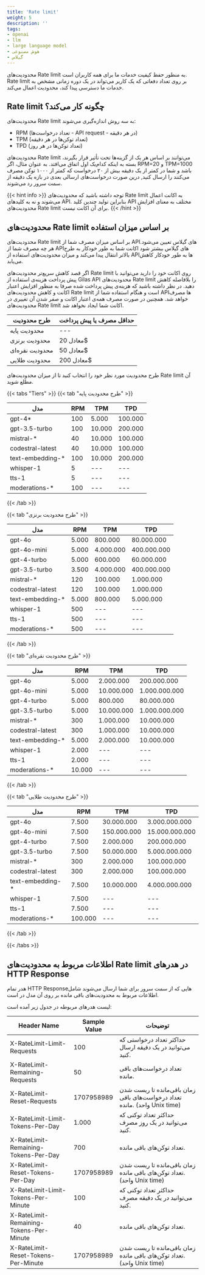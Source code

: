 ```yaml
---
title: 'Rate limit'
weight: 5
description: ''
tags:
- openai
- llm
- large language model
- هوش مصنوعی
- گیلاس
---
```


محدودیت‌های Rate limit به منظور حفظ کیفیت خدمات ما برای همه کاربران است. Rate limit بر روی تعداد دفعاتی که یک کاربر می‌تواند در یک دوره زمانی مشخص به خدمات ما دسترسی پیدا کند، محدودیت اعمال می‌کند.


## Rate limit چگونه کار می‌کند؟

محدودیت‌های Rate limit به سه روش اندازه‌گیری می‌شوند:

- RPM (تعداد درخواست‌ها - API request - در هر دقیقه)
- TPM (تعداد توکن‌ها در هر دقیقه)
- TPD (تعداد توکن‌ها در هر روز)

 محدودیت‌های Rate limit می‌توانند بر اساس هر یک از گزینه‌ها تحت تأثیر قرار بگیرند، بسته به اینکه کدام‌یک اول اتفاق می‌افتد. به عنوان مثال، اگر RPM=20 و TPM=1000 باشد و شما در کمتر از یک دقیقه بیش از ۲۰ درخواست که کمتر از ۱۰۰۰ توکن مصرف می‌کنند را ارسال کنید, درین صورت درخواست‌های ارسالی بعدی در بازه یک دقیقه از سمت سرور رد می‌شوند.

{{< hint info >}}
توجه داشته باشید که محدودیت‌های Rate limit به اکانت اعمال می‌شوند و نه به کلیدهای API. بنابراین تولید چندین کلید API مختلف به معنای افزایش محدودیت‌های Rate limit برای آن اکانت نیست. {{< /hint >}}


## محدودیت‌های Rate limit بر اساس میزان استفاده

محدودیت‌های Rate limit بر اساس میزان مصرف شما از APIهای گیلاس تعیین می‌شود. 
هر چه مصرف شما از APIهای گیلاس بیشتر شود اکانت شما به طور خودکار به طرح‌ بالاتر انتقال پیدا می‌کند و میزان محدودیت‌های استفاده از APIها به طور خودکار کاهش می‌یابد. 

اگر قصد کاهش سریع‌تر محدودیت‌های Rate limit روی اکانت خود را دارید می‌توانید با پیش پرداخت هزینه‌ی استفاده از Gilas API محدودیت‌های Rate limit را بلافاصله کاهش دهید. در نظر داشته باشید که هزینه‌ی پیش پرداخت شده صرفا به منظور افزایش اعتبار اکانت و کاهش محدودیت‌های Rate limit است و هنگام استفاده شما از APIها مصرف خواهد شد. همچنین در صورت مصرف همه‌ی اعتبار اکانت و صفر شدن آن تغییری در محدودیت‌های Rate limit اکانت شما ایجاد نخواهد شد.

| طرح محدودیت| حداقل مصرف یا پیش پرداخت|
---|--|
محدودیت پایه|---|
محدودیت برنزی|معادل 20$|
محدودیت نقره‌ای|معادل 50$|
محدودیت طلایی|معادل 200$|

طرح محدودیت مورد نظر خود را انتخاب کنید تا از میزان محدودیت‌های Rate limit آن مطلع شوید.

{{< tabs "Tiers" >}}
{{< tab "طرح محدودیت پایه" >}}

| مدل | RPM | TPM | TPD |
---|--|--|--|
gpt-4* | 100 | 5.000 | 100.000 |
gpt-3.5-turbo | 100 | 10.000 | 200.000 |
mistral-* | 40 | 10.000 | 100.000 |
codestral-latest | 40 | 10.000 | 100.000 |
text-embedding-* | 100 | 10.000 | 200.000 |
whisper-1 | 5 | --- | --- |
tts-1 | 5 | --- | --- |
moderations-* | 100 | --- | --- |

{{< /tab >}}

{{< tab "طرح محدودیت برنزی" >}}

| مدل | RPM | TPM | TPD |
---|--|--|--|
gpt-4o | 5.000 | 800.000 | 80.000.000 |
gpt-4o-mini | 5.000 | 4.000.000 | 400.000.000 |
gpt-4-turbo | 5.000 | 600.000 | 60.000.000 |
gpt-3.5-turbo | 3.500 | 4.000.000 | 400.000.000 |
mistral-* | 120 | 100.000 | 1.000.000 |
codestral-latest | 120 | 100.000 | 1.000.000 |
text-embedding-* | 5.000 | 800.000 | 5.000.000 |
whisper-1 | 500 | --- | --- |
tts-1 | 500 | --- | --- |
moderations-* | 500 | --- | --- |

{{< /tab >}}

{{< tab "طرح محدودیت نقره‌ای" >}}

| مدل | RPM | TPM | TPD |
---|--|--|--|
gpt-4o | 5.000 | 2.000.000 | 200.000.000 |
gpt-4o-mini | 5.000 | 10.000.000 | 1.000.000.000 |
gpt-4-turbo | 5.000 | 800.000 | 80.000.000 |
gpt-3.5-turbo | 5.000 | 10.000.000 | 1.000.000.000 |
mistral-* | 300 | 1.000.000 | 10.000.000 |
codestral-latest | 300 | 1.000.000 | 10.000.000 |
text-embedding-* | 5.000 | 2.000.000 | 10.000.000 |
whisper-1 | 2.000 | --- | --- |
tts-1 | 2.000 | --- | --- |
moderations-* | 10.000 | --- | --- |

{{< /tab >}}

{{< tab "طرح محدودیت طلایی" >}}

| مدل | RPM | TPM | TPD |
---|--|--|--|
gpt-4o | 7.500 | 30.000.000 | 3.000.000.000 |
gpt-4o-mini | 7.500 | 150.000.000 | 15.000.000.000 |
gpt-4-turbo | 7.500 | 2.000.000 | 200.000.000 |
gpt-3.5-turbo | 7.500 | 50.000.000 | 5.000.000.000 |
mistral-* | 300 | 2.000.000 | 100.000.000 |
codestral-latest | 300 | 2.000.000 | 100.000.000 |
text-embedding-* | 7.500 | 10.000.000 | 4.000.000.000 |
whisper-1 | 7.500 | --- | --- |
tts-1 | 7.500 | --- | --- |
moderations-* | 100.000 | --- | --- |

{{< /tab >}}

{{< /tabs >}}

## اطلاعات مربوط به محدودیت‌های Rate limit در هدرهای HTTP Response

هدر تمام HTTP Responseهایی که از سمت سرور برای شما ارسال می‌شوند شامل اطلاعات مربوط به محدودیت‌های باقی مانده بر روی آن مدل در است.

لیست هدرهای مربوطه در جدول زیر آمده است:

| Header Name | Sample Value | توضیحات |
---|--|--|
X-RateLimit-Limit-Requests | 100 | حداکثر تعداد درخواستی که می‌توانید در یک دقیقه ارسال کنید.
X-RateLimit-Remaining-Requests | 50 | تعداد درخواست‌های باقی مانده.
X-RateLimit-Reset-Requests | 1707958989 | زمان باقی‌مانده تا ریست شدن تعداد درخواست‌های باقی مانده. (واحد Unix time)
X-RateLimit-Limit-Tokens-Per-Day | 1.000 | حداکثر تعداد توکنی که می‌توانید در یک روز مصرف کنید.
X-RateLimit-Remaining-Tokens-Per-Day | 700 | تعداد توکن‌های باقی مانده.
X-RateLimit-Reset-Tokens-Per-Day | 1707958989 | زمان باقی‌مانده تا ریست شدن تعداد توکن‌های باقی مانده. (واحد Unix time)
X-RateLimit-Limit-Tokens-Per-Minute | 100 | حداکثر تعداد توکنی که می‌توانید در یک دقیقه مصرف کنید.
X-RateLimit-Remaining-Tokens-Per-Minute | 40 | تعداد توکن‌های باقی مانده.
X-RateLimit-Reset-Tokens-Per-Minute | 1707958989 | زمان باقی‌مانده تا ریست شدن تعداد توکن‌های باقی مانده. (واحد Unix time)
 

